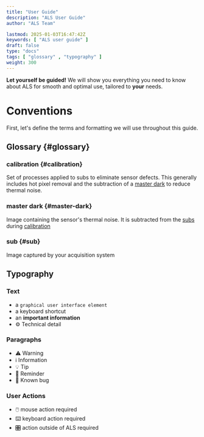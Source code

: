 ```yaml
---
title: "User Guide"
description: "ALS User Guide"
author: "ALS Team"

lastmod: 2025-01-03T16:47:42Z
keywords: [ "ALS user guide" ]
draft: false
type: "docs"
tags: [ "glossary" , "typography" ]
weight: 300
---
```


**Let yourself be guided!** We will show you everything you need to know about ALS for smooth and optimal use, tailored
to **your** needs.

# Conventions

First, let's define the terms and formatting we will use throughout this guide.

## Glossary {#glossary}

### calibration {#calibration}

Set of processes applied to subs to eliminate sensor defects. This generally includes hot pixel removal and the
subtraction of a [master dark](#master-dark) to reduce thermal noise.

### master dark {#master-dark}

Image containing the sensor's thermal noise. It is subtracted from the [subs](#sub) during [calibration](#calibration)

### sub {#sub}

Image captured by your acquisition system

## Typography

### Text
- a `graphical user interface element`
- a <span class="als-ks">keyboard shortcut</span>
- an **important information**
- ⚙️ Technical detail

### Paragraphs
- ⚠️ Warning
- ℹ️ Information
- 💡 Tip
- 🧠 Reminder
- 🐛 Known bug

### User Actions
- 🖱️ mouse action required
- ⌨️ keyboard action required
- 🎛️ action outside of ALS required
